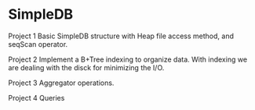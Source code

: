 # SimpleDB

Project 1
Basic SimpleDB structure with Heap file access method, and seqScan operator.

Project 2
Implement a B+Tree indexing to organize data. With indexing we are dealing with the disck for minimizing the I/O.

Project 3
Aggregator operations.

Project 4
Queries